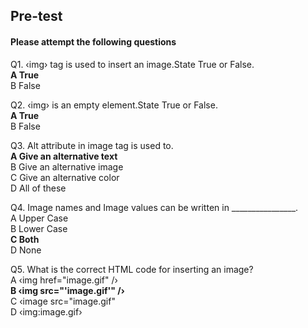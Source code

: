 ## Pre-test
#### Please attempt the following questions

Q1. ‹img› tag is used to insert an image.State True or False.<br>
<b>A  True</b><br>
B   False<br>

Q2. ‹img› is an empty element.State True or False.<br>
<b>A  True</b><br>
B   False<br>

Q3. Alt attribute in image tag is used to.<br>
<b>A  Give an alternative text</b><br>
B  Give an alternative image<br>
C  Give an alternative color<br>
D  All of these<br>

Q4. Image names and Image values can be written in ________________.<br>
A  Upper Case<br>
B  Lower Case<br>
<b>C  Both</b><br>
D  None<br>

Q5. What is the correct HTML code for inserting an image?<br>
A  ‹img href="image.gif" /›<br>
<b>B  ‹img src="'image.gif'" /›<br></b>
C  ‹image src="image.gif"<br>
D  ‹img:image.gif›<br>
